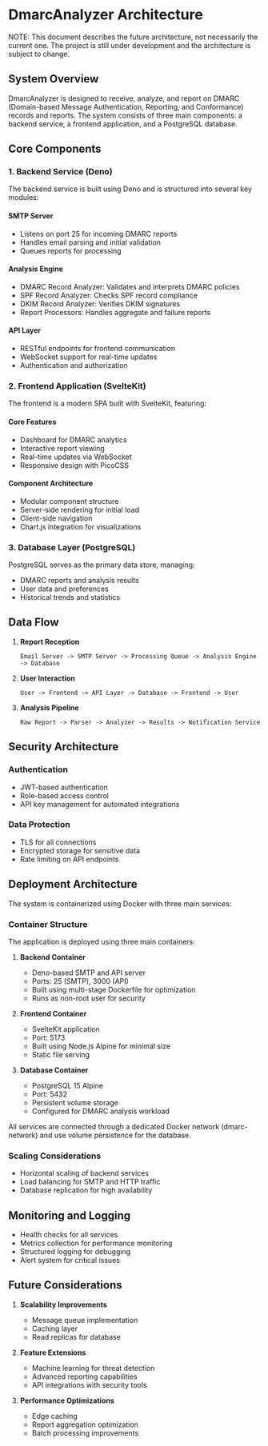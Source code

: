 # DmarcAnalyzer Architecture

NOTE: This document describes the future architecture, not necessarily the current one.
The project is still under development and the architecture is subject to change.

## System Overview

DmarcAnalyzer is designed to receive, analyze, and report on DMARC (Domain-based Message Authentication, Reporting, and Conformance) records and reports. The system consists of three main components: a backend service, a frontend application, and a PostgreSQL database.

## Core Components

### 1. Backend Service (Deno)

The backend service is built using Deno and is structured into several key modules:

#### SMTP Server
- Listens on port 25 for incoming DMARC reports
- Handles email parsing and initial validation
- Queues reports for processing

#### Analysis Engine
- DMARC Record Analyzer: Validates and interprets DMARC policies
- SPF Record Analyzer: Checks SPF record compliance
- DKIM Record Analyzer: Verifies DKIM signatures
- Report Processors: Handles aggregate and failure reports

#### API Layer
- RESTful endpoints for frontend communication
- WebSocket support for real-time updates
- Authentication and authorization

### 2. Frontend Application (SvelteKit)

The frontend is a modern SPA built with SvelteKit, featuring:

#### Core Features
- Dashboard for DMARC analytics
- Interactive report viewing
- Real-time updates via WebSocket
- Responsive design with PicoCSS

#### Component Architecture
- Modular component structure
- Server-side rendering for initial load
- Client-side navigation
- Chart.js integration for visualizations

### 3. Database Layer (PostgreSQL)

PostgreSQL serves as the primary data store, managing:
- DMARC reports and analysis results
- User data and preferences
- Historical trends and statistics

## Data Flow

1. **Report Reception**
   ```
   Email Server -> SMTP Server -> Processing Queue -> Analysis Engine -> Database
   ```

2. **User Interaction**
   ```
   User -> Frontend -> API Layer -> Database -> Frontend -> User
   ```

3. **Analysis Pipeline**
   ```
   Raw Report -> Parser -> Analyzer -> Results -> Notification Service
   ```

## Security Architecture

### Authentication
- JWT-based authentication
- Role-based access control
- API key management for automated integrations

### Data Protection
- TLS for all connections
- Encrypted storage for sensitive data
- Rate limiting on API endpoints

## Deployment Architecture

The system is containerized using Docker with three main services:

### Container Structure

The application is deployed using three main containers:

1. **Backend Container**
   - Deno-based SMTP and API server
   - Ports: 25 (SMTP), 3000 (API)
   - Built using multi-stage Dockerfile for optimization
   - Runs as non-root user for security

2. **Frontend Container**
   - SvelteKit application
   - Port: 5173
   - Built using Node.js Alpine for minimal size
   - Static file serving

3. **Database Container**
   - PostgreSQL 15 Alpine
   - Port: 5432
   - Persistent volume storage
   - Configured for DMARC analysis workload

All services are connected through a dedicated Docker network (dmarc-network) and use volume persistence for the database.

### Scaling Considerations
- Horizontal scaling of backend services
- Load balancing for SMTP and HTTP traffic
- Database replication for high availability

## Monitoring and Logging

- Health checks for all services
- Metrics collection for performance monitoring
- Structured logging for debugging
- Alert system for critical issues

## Future Considerations

1. **Scalability Improvements**
   - Message queue implementation
   - Caching layer
   - Read replicas for database

2. **Feature Extensions**
   - Machine learning for threat detection
   - Advanced reporting capabilities
   - API integrations with security tools

3. **Performance Optimizations**
   - Edge caching
   - Report aggregation optimization
   - Batch processing improvements
